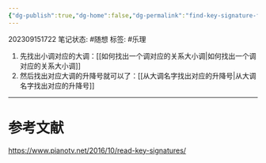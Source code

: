 ```yaml
---
{"dg-publish":true,"dg-home":false,"dg-permalink":"find-key-signature-from-minor-scale","permalink":"/find-key-signature-from-minor-scale/","dgPassFrontmatter":true}
---
```


202309151722
笔记状态: #随想
标签: #乐理 

1. 先找出小调对应的大调：[[如何找出一个调对应的关系大小调\|如何找出一个调对应的关系大小调]]
2. 然后找出对应大调的升降号就可以了：[[从大调名字找出对应的升降号\|从大调名字找出对应的升降号]]

---
# 参考文献

https://www.pianotv.net/2016/10/read-key-signatures/